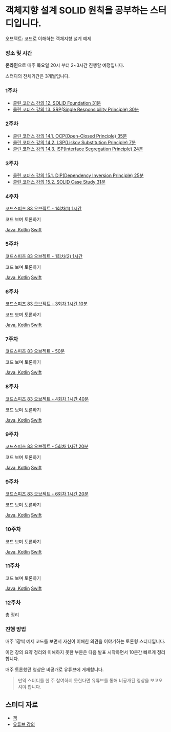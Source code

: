 # 객체지향 설계 SOLID 원칙을 공부하는 스터디입니다.

오브젝트: 코드로 이해하는 객체지향 설계 예제

### 장소 및 시간
**온라인**으로 매주 목요일 20시 부터 2~3시간 진행할 예정입니다.

스터디의 전체기간은 3개월입니다.

### 1주차 
* [클린 코더스 강의 12. SOLID Foundation 31분](https://www.youtube.com/watch?v=HIWJ8sF8lO8&list=PL7pUrjEGbG8ZMPQ-XukPJsFyMeyvtGcnV&index=14) 
* [클린 코더스 강의 13. SRP(Single Responsibility Principle) 30분](https://www.youtube.com/watch?v=AdANHDp5dTM&list=PL7pUrjEGbG8ZMPQ-XukPJsFyMeyvtGcnV&index=15) 

### 2주차 
* [클린 코더스 강의 14.1. OCP(Open-Closed Principle) 35분](https://www.youtube.com/watch?v=dqa-IdafeIE&list=PL7pUrjEGbG8ZMPQ-XukPJsFyMeyvtGcnV&index=16) 
* [클린 코더스 강의 14.2. LSP(Liskov Substitution Principle) 7분](https://www.youtube.com/watch?v=OfVwuWJSHOY&list=PL7pUrjEGbG8ZMPQ-XukPJsFyMeyvtGcnV&index=17) 
* [클린 코더스 강의 14.3. ISP(Interface Segregation Principle) 24분](https://www.youtube.com/watch?v=OfVwuWJSHOY&list=PL7pUrjEGbG8ZMPQ-XukPJsFyMeyvtGcnV&index=18) 

### 3주차 
* [클린 코더스 강의 15.1. DIP(Dependency Inversion Principle) 25분](https://www.youtube.com/watch?v=mI1PsrgogCw&list=PL7pUrjEGbG8ZMPQ-XukPJsFyMeyvtGcnV&index=19) 
* [클린 코더스 강의 15.2. SOLID Case Study 31분](https://www.youtube.com/watch?v=SaycTFHwpYQ&list=PL7pUrjEGbG8ZMPQ-XukPJsFyMeyvtGcnV&index=20) 

### 4주차 
[코드스피츠 83 오브젝트 - 1회차(1) 1시간](https://www.youtube.com/watch?v=sWyZUzQW3IM)

코드 보며 토론하기

[Java, Kotlin](https://github.com/ObjectStudy/object/tree/master/chapter01)
[Swift](https://github.com/ObjectStudy/object/tree/master/Swift/Chapter01.playground)

### 5주차 
[코드스피츠 83 오브젝트 - 1회차(2) 1시간](https://www.youtube.com/watch?v=navJTjZlUGk&)

코드 보며 토론하기

[Java, Kotlin](https://github.com/ObjectStudy/object/tree/master/chapter02)
[Swift](https://github.com/ObjectStudy/object/tree/master/Swift/Chapter02.playground)

### 6주차 
[코드스피츠 83 오브젝트 - 3회차 1시간 10분](https://youtu.be/Qa3dRrSbeQI?t=4297)

코드 보며 토론하기

[Java, Kotlin](https://github.com/ObjectStudy/object/tree/master/chapter04)
[Swift](https://github.com/ObjectStudy/object/tree/master/Swift/Chapter04.playground)


### 7주차 
[코드스피츠 83 오브젝트 - 50분](https://youtu.be/Qa3dRrSbeQI?t=4297)

코드 보며 토론하기

[Java, Kotlin](https://github.com/ObjectStudy/object/tree/master/chapter05)
[Swift](https://github.com/ObjectStudy/object/tree/master/Swift/Chapter05.playground)


### 8주차 
[코드스피츠 83 오브젝트 - 4회차 1시간 40분](https://www.youtube.com/watch?v=EZht-jB7mr0&t=8s)

코드 보며 토론하기

[Java, Kotlin](https://github.com/ObjectStudy/object/tree/master/chapter06)
[Swift](https://github.com/ObjectStudy/object/tree/master/Swift/Chapter06.playground)


### 9주차 
[코드스피츠 83 오브젝트 - 5회차 1시간 20분](https://www.youtube.com/watch?v=6Hhj5HO0Wb4)

코드 보며 토론하기

[Java, Kotlin](https://github.com/ObjectStudy/object/tree/master/chapter08)
[Swift](https://github.com/ObjectStudy/object/tree/master/Swift/Chapter08.playground)


### 9주차 
[코드스피츠 83 오브젝트 - 6회차 1시간 20분](https://www.youtube.com/watch?v=xb0a2QxocaE&list=PLBNdLLaRx_rI-UsVIGeWX_iv-e8cxpLxS&index=7)

코드 보며 토론하기

[Java, Kotlin](https://github.com/ObjectStudy/object/tree/master/chapter09)
[Swift](https://github.com/ObjectStudy/object/tree/master/Swift/Chapter09.playground)

### 10주차 
코드 보며 토론하기

[Java, Kotlin](https://github.com/ObjectStudy/object/tree/master/chapter10)
[Swift](https://github.com/ObjectStudy/object/tree/master/Swift/Chapter10.playground)

### 11주차 
코드 보며 토론하기

[Java, Kotlin](https://github.com/ObjectStudy/object/tree/master/chapter11)
[Swift](https://github.com/ObjectStudy/object/tree/master/Swift/Chapter11.playground)

### 12주차 

총 정리


### 진행 방법
매주 1장씩 예제 코드를 보면서 자신이 이해한 의견을 이야기하는 토론형 스터디입니다.

이전 장의 요약 정리와 이해하지 못한 부분은 다음 발표 시작하면서 10분간 빠르게 정리합니다.

매주 토론했던 영상은 비공개로 유튜브에 게재합니다.

> 만약 스터디를 한 주 참여하지 못한다면 유튜브를 통해 비공개된 영상을 보고오셔야 합니다.

## 스터디 자료
* [책](https://wikibook.co.kr/object/)
* [유튜브 강의](https://www.youtube.com/watch?v=sWyZUzQW3IM&list=PLBNdLLaRx_rI-UsVIGeWX_iv-e8cxpLxS)

